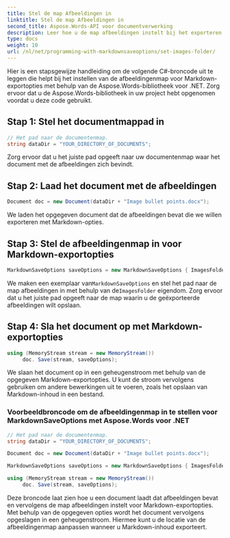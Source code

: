 ```yaml
---
title: Stel de map Afbeeldingen in
linktitle: Stel de map Afbeeldingen in
second_title: Aspose.Words-API voor documentverwerking
description: Leer hoe u de map afbeeldingen instelt bij het exporteren naar Markdown met Aspose.Words voor .NET. Pas de plaatsing van afbeeldingen aan voor een betere organisatie en integratie.
type: docs
weight: 10
url: /nl/net/programming-with-markdownsaveoptions/set-images-folder/
---
```


Hier is een stapsgewijze handleiding om de volgende C#-broncode uit te leggen die helpt bij het instellen van de afbeeldingenmap voor Markdown-exportopties met behulp van de Aspose.Words-bibliotheek voor .NET. Zorg ervoor dat u de Aspose.Words-bibliotheek in uw project hebt opgenomen voordat u deze code gebruikt.

## Stap 1: Stel het documentmappad in

```csharp
// Het pad naar de documentenmap.
string dataDir = "YOUR_DIRECTORY_OF_DOCUMENTS";
```

Zorg ervoor dat u het juiste pad opgeeft naar uw documentenmap waar het document met de afbeeldingen zich bevindt.

## Stap 2: Laad het document met de afbeeldingen

```csharp
Document doc = new Document(dataDir + "Image bullet points.docx");
```

We laden het opgegeven document dat de afbeeldingen bevat die we willen exporteren met Markdown-opties.

## Stap 3: Stel de afbeeldingenmap in voor Markdown-exportopties

```csharp
MarkdownSaveOptions saveOptions = new MarkdownSaveOptions { ImagesFolder = dataDir + "Images" };
```

 We maken een exemplaar van`MarkdownSaveOptions` en stel het pad naar de map afbeeldingen in met behulp van de`ImagesFolder` eigendom. Zorg ervoor dat u het juiste pad opgeeft naar de map waarin u de geëxporteerde afbeeldingen wilt opslaan.

## Stap 4: Sla het document op met Markdown-exportopties

```csharp
using (MemoryStream stream = new MemoryStream())
     doc. Save(stream, saveOptions);
```

We slaan het document op in een geheugenstroom met behulp van de opgegeven Markdown-exportopties. U kunt de stroom vervolgens gebruiken om andere bewerkingen uit te voeren, zoals het opslaan van Markdown-inhoud in een bestand.

### Voorbeeldbroncode om de afbeeldingenmap in te stellen voor MarkdownSaveOptions met Aspose.Words voor .NET

```csharp
// Het pad naar de documentenmap.
string dataDir = "YOUR_DIRECTORY_OF_DOCUMENTS";

Document doc = new Document(dataDir + "Image bullet points.docx");

MarkdownSaveOptions saveOptions = new MarkdownSaveOptions { ImagesFolder = dataDir + "Images" };

using (MemoryStream stream = new MemoryStream())
     doc. Save(stream, saveOptions);
```

Deze broncode laat zien hoe u een document laadt dat afbeeldingen bevat en vervolgens de map afbeeldingen instelt voor Markdown-exportopties. Met behulp van de opgegeven opties wordt het document vervolgens opgeslagen in een geheugenstroom. Hiermee kunt u de locatie van de afbeeldingenmap aanpassen wanneer u Markdown-inhoud exporteert.